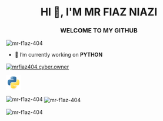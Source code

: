 <h1 align="center">HI 👋, I'M MR FIAZ NIAZI</h1>
<h3 align="center">WELCOME TO MY GITHUB</h3>

<p align="left"> <img src="https://komarev.com/ghpvc/?username=mr-f1az-404&label=Profile%20views&color=0e75b6&style=flat" alt="mr-f1az-404" /> </p>

- 🔭 I’m currently working on **PYTHON**


<a href="https://fb.com/mrfiaz404.cyber.owner" target="blank"><img align="center" src="https://raw.githubusercontent.com/rahuldkjain/github-profile-readme-generator/master/src/images/icons/Social/facebook.svg" alt="mrfiaz404.cyber.owner" height="30" width="40" /></a>
</p>


<p align="left"> <a href="https://www.python.org" target="_blank" rel="noreferrer"> <img src="https://raw.githubusercontent.com/devicons/devicon/master/icons/python/python-original.svg" alt="python" width="40" height="40"/> </a> </p>

<p><img align="left" src="https://github-readme-stats.vercel.app/api/top-langs?username=mr-f1az-404&show_icons=true&locale=en&layout=compact" alt="mr-f1az-404" /></p>

<p>&nbsp;<img align="center" src="https://github-readme-stats.vercel.app/api?username=mr-f1az-404&show_icons=true&locale=en" alt="mr-f1az-404" /></p>

<p><img align="center" src="https://github-readme-streak-stats.herokuapp.com/?user=mr-f1az-404&" alt="mr-f1az-404" /></p>
